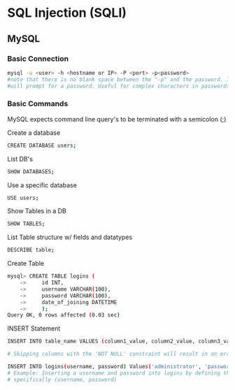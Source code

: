 # SQL Injection (SQLI)
## MySQL
### Basic Connection
```bash
mysql -u <user> -h <hostname or IP> -P <port> -p<password>
#note that there is no blank space between the "-p" and the password. If "-p" is included and left blank, the system
#will prompt for a password. Useful for complex characters in passwords.
```
### Basic Commands
MySQL expects command line query's to be terminated with a semicolon (;)

Create a database
```bash
CREATE DATABASE users;
```
List DB's
```bash
SHOW DATABASES;
```

Use a specific database
```bash
USE users;
```
Show Tables in a DB
```bash
SHOW TABLES;
```
List Table structure w/ fields and datatypes
```bash
DESCRIBE table;
```
Create Table
```bash
mysql> CREATE TABLE logins (
    ->     id INT,
    ->     username VARCHAR(100),
    ->     password VARCHAR(100),
    ->     date_of_joining DATETIME
    ->     );
Query OK, 0 rows affected (0.03 sec)
```

INSERT Statement
```bash
INSERT INTO table_name VALUES (column1_value, column2_value, column3_value, ...);

# Skipping columns with the 'NOT NULL' constraint will result in an error
```
```bash
INSERT INTO logins(username, password) Values('administrator', 'password');
# Example: Inserting a username and password into logins by defining the columns to be inserted into,
# specifically (username, password)
```
